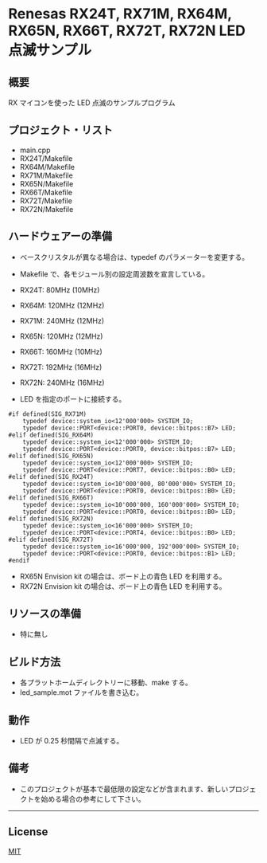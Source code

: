 Renesas RX24T, RX71M, RX64M, RX65N, RX66T, RX72T, RX72N LED 点滅サンプル
=========

## 概要
RX マイコンを使った LED 点滅のサンプルプログラム
   
## プロジェクト・リスト
- main.cpp
- RX24T/Makefile
- RX64M/Makefile
- RX71M/Makefile
- RX65N/Makefile
- RX66T/Makefile
- RX72T/Makefile
- RX72N/Makefile
   
## ハードウェアーの準備
- ベースクリスタルが異なる場合は、typedef のパラメーターを変更する。
- Makefile で、各モジュール別の設定周波数を宣言している。
- RX24T:  80MHz (10MHz)
- RX64M: 120MHz (12MHz)
- RX71M: 240MHz (12MHz)
- RX65N: 120MHz (12MHz)
- RX66T: 160MHz (10MHz)
- RX72T: 192MHz (16MHz)
- RX72N: 240MHz (16MHz)
   
- LED を指定のポートに接続する。
   
```
#if defined(SIG_RX71M)
	typedef device::system_io<12'000'000> SYSTEM_IO;
	typedef device::PORT<device::PORT0, device::bitpos::B7> LED;
#elif defined(SIG_RX64M)
	typedef device::system_io<12'000'000> SYSTEM_IO;
	typedef device::PORT<device::PORT0, device::bitpos::B7> LED;
#elif defined(SIG_RX65N)
	typedef device::system_io<12'000'000> SYSTEM_IO;
	typedef device::PORT<device::PORT7, device::bitpos::B0> LED;
#elif defined(SIG_RX24T)
	typedef device::system_io<10'000'000, 80'000'000> SYSTEM_IO;
	typedef device::PORT<device::PORT0, device::bitpos::B0> LED;
#elif defined(SIG_RX66T)
	typedef device::system_io<10'000'000, 160'000'000> SYSTEM_IO;
	typedef device::PORT<device::PORT0, device::bitpos::B0> LED;
#elif defined(SIG_RX72N)
	typedef device::system_io<16'000'000> SYSTEM_IO;
	typedef device::PORT<device::PORT4, device::bitpos::B0> LED;
#elif defined(SIG_RX72T)
	typedef device::system_io<16'000'000, 192'000'000> SYSTEM_IO;
	typedef device::PORT<device::PORT0, device::bitpos::B1> LED;
#endif
```
- RX65N Envision kit の場合は、ボード上の青色 LED を利用する。
- RX72N Envision kit の場合は、ボード上の青色 LED を利用する。
   
## リソースの準備
- 特に無し
   
## ビルド方法
- 各プラットホームディレクトリーに移動、make する。
- led_sample.mot ファイルを書き込む。
   
## 動作
- LED が 0.25 秒間隔で点滅する。
    
## 備考
- このプロジェクトが基本で最低限の設定などが含まれます、新しいプロジェクトを始める場合の参考にして下さい。   
   
-----
   
License
----

[MIT](../LICENSE)
